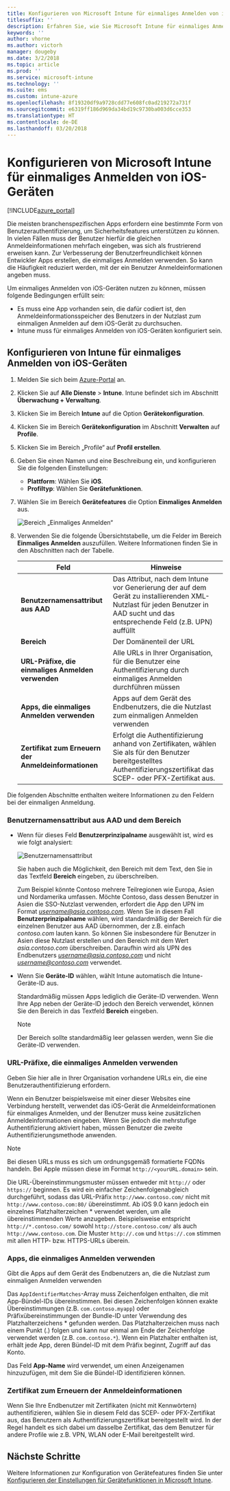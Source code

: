 ```yaml
---
title: Konfigurieren von Microsoft Intune für einmaliges Anmelden von iOS-Geräten
titlesuffix: ''
description: Erfahren Sie, wie Sie Microsoft Intune für einmaliges Anmelden von iOS-Geräten konfigurieren.
keywords: ''
author: vhorne
ms.author: victorh
manager: dougeby
ms.date: 3/2/2018
ms.topic: article
ms.prod: ''
ms.service: microsoft-intune
ms.technology: ''
ms.suite: ems
ms.custom: intune-azure
ms.openlocfilehash: 8f19320df9a9728cdd77e608fc0ad219272a731f
ms.sourcegitcommit: e6319ff186d969da34bd19c9730ba003d6cce353
ms.translationtype: HT
ms.contentlocale: de-DE
ms.lasthandoff: 03/20/2018
---
```

# <a name="configure-microsoft-intune-for-ios-device-single-sign-on"></a>Konfigurieren von Microsoft Intune für einmaliges Anmelden von iOS-Geräten

[!INCLUDE[azure_portal](./includes/azure_portal.md)]

Die meisten branchenspezifischen Apps erfordern eine bestimmte Form von Benutzerauthentifizierung, um Sicherheitsfeatures unterstützen zu können. In vielen Fällen muss der Benutzer hierfür die gleichen Anmeldeinformationen mehrfach eingeben, was sich als frustrierend erweisen kann. Zur Verbesserung der Benutzerfreundlichkeit können Entwickler Apps erstellen, die einmaliges Anmelden verwenden. So kann die Häufigkeit reduziert werden, mit der ein Benutzer Anmeldeinformationen angeben muss.

Um einmaliges Anmelden von iOS-Geräten nutzen zu können, müssen folgende Bedingungen erfüllt sein:

- Es muss eine App vorhanden sein, die dafür codiert ist, den Anmeldeinformationsspeicher des Benutzers in der Nutzlast zum einmaligen Anmelden auf dem iOS-Gerät zu durchsuchen.
- Intune muss für einmaliges Anmelden von iOS-Geräten konfiguriert sein.

## <a name="to-configure-intune-for-ios-device-single-sign-on"></a>Konfigurieren von Intune für einmaliges Anmelden von iOS-Geräten


1. Melden Sie sich beim [Azure-Portal](https://portal.azure.com) an.
2. Klicken Sie auf **Alle Dienste** > **Intune**. Intune befindet sich im Abschnitt **Überwachung + Verwaltung**.
3. Klicken Sie im Bereich **Intune** auf die Option **Gerätekonfiguration**.
4. Klicken Sie im Bereich **Gerätekonfiguration** im Abschnitt **Verwalten** auf **Profile**.
5. Klicken Sie im Bereich „Profile“ auf **Profil erstellen**.
6. Geben Sie einen Namen und eine Beschreibung ein, und konfigurieren Sie die folgenden Einstellungen:
   - **Plattform**: Wählen Sie **iOS**.
   - **Profiltyp**: Wählen Sie **Gerätefunktionen**.
7. Wählen Sie im Bereich **Gerätefeatures** die Option **Einmaliges Anmelden** aus.

   ![Bereich „Einmaliges Anmelden“](./media/sso-blade.png)

8. Verwenden Sie die folgende Übersichtstabelle, um die Felder im Bereich **Einmaliges Anmelden** auszufüllen. Weitere Informationen finden Sie in den Abschnitten nach der Tabelle.

   |Feld  |Hinweise|
   |---------|---------|
   |**Benutzernamensattribut aus AAD**|Das Attribut, nach dem Intune vor Generierung der auf dem Gerät zu installierenden XML-Nutzlast für jeden Benutzer in AAD sucht und das entsprechende Feld (z.B. UPN) auffüllt|
   |**Bereich**|Der Domänenteil der URL|
   |**URL-Präfixe, die einmaliges Anmelden verwenden**|Alle URLs in Ihrer Organisation, für die Benutzer eine Authentifizierung durch einmaliges Anmelden durchführen müssen|
   |**Apps, die einmaliges Anmelden verwenden**|Apps auf dem Gerät des Endbenutzers, die die Nutzlast zum einmaligen Anmelden verwenden|
   |**Zertifikat zum Erneuern der Anmeldeinformationen**|Erfolgt die Authentifizierung anhand von Zertifikaten, wählen Sie als für den Benutzer bereitgestelltes Authentifizierungszertifikat das SCEP- oder PFX-Zertifikat aus.|

Die folgenden Abschnitte enthalten weitere Informationen zu den Feldern bei der einmaligen Anmeldung.

### <a name="username-attribute-from-aad-and-realm"></a>Benutzernamensattribut aus AAD und dem Bereich

- Wenn für dieses Feld **Benutzerprinzipalname** ausgewählt ist, wird es wie folgt analysiert:

   ![Benutzernamensattribut](media/User-name-attribute.png)

   Sie haben auch die Möglichkeit, den Bereich mit dem Text, den Sie in das Textfeld **Bereich** eingeben, zu überschreiben.

   Zum Beispiel könnte Contoso mehrere Teilregionen wie Europa, Asien und Nordamerika umfassen. Möchte Contoso, dass dessen Benutzer in Asien die SSO-Nutzlast verwenden, erfordert die App den UPN im Format *username@asia.contoso.com*. Wenn Sie in diesem Fall **Benutzerprinzipalname** wählen, wird standardmäßig der Bereich für die einzelnen Benutzer aus AAD übernommen, der z.B. einfach *contoso.com* lauten kann. So können Sie insbesondere für Benutzer in Asien diese Nutzlast erstellen und den Bereich mit dem Wert *asia.contoso.com* überschreiben. Daraufhin wird als UPN des Endbenutzers *username@asia.contoso.com* und nicht *username@contoso.com* verwendet.

- Wenn Sie **Geräte-ID** wählen, wählt Intune automatisch die Intune-Geräte-ID aus.

   Standardmäßig müssen Apps lediglich die Geräte-ID verwenden. Wenn Ihre App neben der Geräte-ID jedoch den Bereich verwendet, können Sie den Bereich in das Textfeld **Bereich** eingeben.

   > [!NOTE]
   > Der Bereich sollte standardmäßig leer gelassen werden, wenn Sie die Geräte-ID verwenden.

### <a name="url-prefixes-that-will-use-single-sign-on"></a>URL-Präfixe, die einmaliges Anmelden verwenden

Geben Sie hier alle in Ihrer Organisation vorhandene URLs ein, die eine Benutzerauthentifizierung erfordern.

Wenn ein Benutzer beispielsweise mit einer dieser Websites eine Verbindung herstellt, verwendet das iOS-Gerät die Anmeldeinformationen für einmaliges Anmelden, und der Benutzer muss keine zusätzlichen Anmeldeinformationen eingeben. Wenn Sie jedoch die mehrstufige Authentifizierung aktiviert haben, müssen Benutzer die zweite Authentifizierungsmethode anwenden.

> [!NOTE]
> Bei diesen URLs muss es sich um ordnungsgemäß formatierte FQDNs handeln. Bei Apple müssen diese im Format `http://<yourURL.domain>` sein.

Die URL-Übereinstimmungsmuster müssen entweder mit `http://` oder `https://` beginnen. Es wird ein einfacher Zeichenfolgenabgleich durchgeführt, sodass das URL-Präfix `http://www.contoso.com/` nicht mit `http://www.contoso.com:80/` übereinstimmt. Ab iOS 9.0 kann jedoch ein einzelnes Platzhalterzeichen \* verwendet werden, um alle übereinstimmenden Werte anzugeben. Beispielsweise entspricht `http://*.contoso.com/` sowohl `http://store.contoso.com/` als auch `http://www.contoso.com`.
Die Muster `http://.com` und `https://.com` stimmen mit allen HTTP- bzw. HTTPS-URLs überein.

### <a name="apps-that-will-use-single-sign-on"></a>Apps, die einmaliges Anmelden verwenden

Gibt die Apps auf dem Gerät des Endbenutzers an, die die Nutzlast zum einmaligen Anmelden verwenden

Das `AppIdentifierMatches`-Array muss Zeichenfolgen enthalten, die mit App-Bündel-IDs übereinstimmen. Bei diesen Zeichenfolgen können exakte Übereinstimmungen (z.B. `com.contoso.myapp`) oder Präfixübereinstimmungen der Bundle-ID unter Verwendung des Platzhalterzeichens \* gefunden werden. Das Platzhalterzeichen muss nach einem Punkt (.) folgen und kann nur einmal am Ende der Zeichenfolge verwendet werden (z.B. `com.contoso.*`). Wenn ein Platzhalter enthalten ist, erhält jede App, deren Bündel-ID mit dem Präfix beginnt, Zugriff auf das Konto.

Das Feld **App-Name** wird verwendet, um einen Anzeigenamen hinzuzufügen, mit dem Sie die Bündel-ID identifizieren können.

### <a name="credential-renewal-certificate"></a>Zertifikat zum Erneuern der Anmeldeinformationen

Wenn Sie Ihre Endbenutzer mit Zertifikaten (nicht mit Kennwörtern) authentifizieren, wählen Sie in diesem Feld das SCEP- oder PFX-Zertifikat aus, das Benutzern als Authentifizierungszertifikat bereitgestellt wird. In der Regel handelt es sich dabei um dasselbe Zertifikat, das dem Benutzer für andere Profile wie z.B. VPN, WLAN oder E-Mail bereitgestellt wird.

## <a name="next-steps"></a>Nächste Schritte

Weitere Informationen zur Konfiguration von Gerätefeatures finden Sie unter [Konfigurieren der Einstellungen für Gerätefunktionen in Microsoft Intune](device-features-configure.md).
